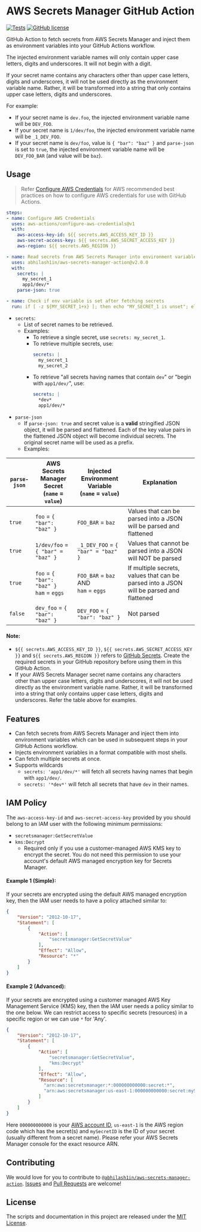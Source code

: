 # AWS Secrets Manager GitHub Action
[![Tests](https://github.com/abhilash1in/aws-secrets-manager-action/actions/workflows/tests.yml/badge.svg)](https://github.com/abhilash1in/aws-secrets-manager-action/actions/workflows/tests.yml)
[![GitHub license](https://img.shields.io/badge/license-MIT-blue.svg)](https://github.com/abhilash1in/aws-secrets-manager-action/blob/master/LICENSE)

GitHub Action to fetch secrets from AWS Secrets Manager and inject them as environment variables into your GitHub Actions workflow. 

The injected environment variable names will only contain upper case letters, digits and underscores. It will not begin with a digit. 

If your secret name contains any characters other than upper case letters, digits and underscores, it will not be used directly as the environment variable name. Rather, it will be transformed into a string that only contains upper case letters, digits and underscores. 

For example:
- If your secret name is `dev.foo`, the injected environment variable name will be `DEV_FOO`.
- If your secret name is `1/dev/foo`, the injected environment variable name will be `_1_DEV_FOO`.
- If your secret name is `dev/foo`, value is `{ "bar": "baz" }` and `parse-json` is set to `true`, the injected environment variable name will be `DEV_FOO_BAR` (and value will be `baz`).

## Usage
> Refer [Configure AWS Credentials](https://github.com/aws-actions/configure-aws-credentials) for AWS recommended best practices on how to configure AWS credentials for use with GitHub Actions.

```yaml
steps:
- name: Configure AWS Credentials
  uses: aws-actions/configure-aws-credentials@v1
  with:
    aws-access-key-id: ${{ secrets.AWS_ACCESS_KEY_ID }}
    aws-secret-access-key: ${{ secrets.AWS_SECRET_ACCESS_KEY }}
    aws-region: ${{ secrets.AWS_REGION }}

- name: Read secrets from AWS Secrets Manager into environment variables
  uses: abhilash1in/aws-secrets-manager-action@v2.0.0
  with:
    secrets: |
      my_secret_1
      app1/dev/*
    parse-json: true

- name: Check if env variable is set after fetching secrets
  run: if [ -z ${MY_SECRET_1+x} ]; then echo "MY_SECRET_1 is unset"; else echo "MY_SECRET_1 is set to '$MY_SECRET_1'"; fi
```

- `secrets`: 
  - List of secret names to be retrieved.
  - Examples:
    - To retrieve a single secret, use `secrets: my_secret_1`.
    - To retrieve multiple secrets, use: 
      ```yaml
      secrets: |
        my_secret_1
        my_secret_2
      ```
    - To retrieve "all secrets having names that contain `dev`" or "begin with `app1/dev/`", use:
      ```yaml
      secrets: |
        *dev*
        app1/dev/*
      ```
- `parse-json`
  - If `parse-json: true` and secret value is a **valid** stringified JSON object, it will be parsed and flattened. Each of the key value pairs in the flattened JSON object will become individual secrets. The original secret name will be used as a prefix.
  - Examples: 

| `parse-json` | AWS Secrets Manager Secret<br>(`name` = `value`) | Injected Environment Variable<br>(`name` = `value`) | Explanation                                                                             |
|--------------|--------------------------------------------------|-----------------------------------------------------|-----------------------------------------------------------------------------------------|
| `true`       | `foo` = `{ "bar": "baz" }`                       | `FOO_BAR` = `baz`                                   | Values that can be parsed into a JSON will be parsed and flattened                      |
| `true`       | `1/dev/foo` = `{ "bar" = "baz" }`                | `_1_DEV_FOO` = `{ "bar" = "baz" }`                  | Values that cannot be parsed into a JSON will NOT be parsed                             |
| `true`       | `foo` = `{ "bar": "baz" }`<br>`ham` = `eggs`     | `FOO_BAR` = `baz` AND<br>`ham` = `eggs`             | If multiple secrets, values that can be parsed into a JSON will be parsed and flattened |
| `false`      | `dev_foo` = `{ "bar": "baz" }`                   | `DEV_FOO` = `{ "bar": "baz" }`                      | Not parsed                                                                              |

#### Note:
- `${{ secrets.AWS_ACCESS_KEY_ID }}`, `${{ secrets.AWS_SECRET_ACCESS_KEY }}` and `${{ secrets.AWS_REGION }}` refers to [GitHub Secrets](https://help.github.com/en/actions/configuring-and-managing-workflows/creating-and-storing-encrypted-secrets). Create the required secrets in your GitHub repository before using them in this GitHub Action.
- If your AWS Secrets Manager secret name contains any characters other than upper case letters, digits and underscores, it will not be used directly as the environment variable name. Rather, it will be transformed into a string that only contains upper case letters, digits and underscores. Refer the table above for examples.

## Features
- Can fetch secrets from AWS Secrets Manager and inject them into environment variables which can be used in subsequent steps in your GitHub Actions workflow. 
- Injects environment variables in a format compatible with most shells.
- Can fetch multiple secrets at once.
- Supports wildcards
  - `secrets: 'app1/dev/*'` will fetch all secrets having names that begin with `app1/dev/`.
  - `secrets: '*dev*'` will fetch all secrets that have `dev` in their names.

## IAM Policy
The `aws-access-key-id` and `aws-secret-access-key` provided by you should belong to an IAM user with the following minimum permissions:
- `secretsmanager:GetSecretValue`
- `kms:Decrypt`
  - Required only if you use a customer-managed AWS KMS key to encrypt the secret. You do not need this permission to use your account's default AWS managed encryption key for Secrets Manager.

#### Example 1 (Simple):
 If your secrets are encrypted using the default AWS managed encryption key, then the IAM user needs to have a policy attached similar to:
```json
{
    "Version": "2012-10-17",
    "Statement": [
        {
            "Action": [
                "secretsmanager:GetSecretValue"
            ],
            "Effect": "Allow",
            "Resource": "*"
        }
    ]
}
```

#### Example 2 (Advanced):
 If your secrets are encrypted using a customer managed AWS Key Management Service (KMS) key, then the IAM user needs a policy similar to the one below. We can restrict access to specific secrets (resources) in a specific region or we can use `*` for 'Any'.
```json
{
    "Version": "2012-10-17",
    "Statement": [
        {
            "Action": [
                "secretsmanager:GetSecretValue",
                "kms:Decrypt"
            ],
            "Effect": "Allow",
            "Resource": [
              "arn:aws:secretsmanager:*:000000000000:secret:*",
              "arn:aws:secretsmanager:us-east-1:000000000000:secret:mySecretID"
            ]
        }
    ]
}
```
Here `000000000000` is your [AWS account ID](https://console.aws.amazon.com/billing/home?#/account), `us-east-1` is the AWS region code which has the secret(s) and `mySecretID` is the ID of your secret (usually different from a secret name). Please refer your AWS Secrets Manager console for the exact resource ARN.

## Contributing
We would love for you to contribute to [`@abhilash1in/aws-secrets-manager-action`](https://github.com/abhilash1in/aws-secrets-manager-action). [Issues](https://github.com/abhilash1in/aws-secrets-manager-action/issues) and [Pull Requests](https://github.com/abhilash1in/aws-secrets-manager-action/pulls) are welcome!

## License
The scripts and documentation in this project are released under the [MIT License](https://github.com/abhilash1in/aws-secrets-manager-action/blob/master/LICENSE).
